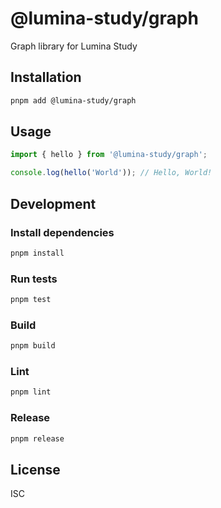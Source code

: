 # @lumina-study/graph

Graph library for Lumina Study

## Installation

```bash
pnpm add @lumina-study/graph
```

## Usage

```typescript
import { hello } from '@lumina-study/graph';

console.log(hello('World')); // Hello, World!
```

## Development

### Install dependencies

```bash
pnpm install
```

### Run tests

```bash
pnpm test
```

### Build

```bash
pnpm build
```

### Lint

```bash
pnpm lint
```

### Release

```bash
pnpm release
```

## License

ISC
